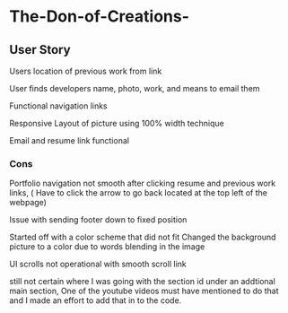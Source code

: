 # The-Don-of-Creations-

## User Story

Users location of previous work from link

User finds developers name, photo, work, and means to email them

Functional navigation links

Responsive Layout of picture using 100% width technique 

Email and resume link functional

### Cons
Portfolio navigation not smooth after clicking resume and previous work links, 
( Have to click the arrow to go back located at the top left of the webpage)

Issue with sending footer down to fixed position

Started off with a color scheme that did not fit
Changed the background picture to a color due to words blending in the image

UI scrolls not operational with smooth scroll link

still not certain where I was going with the section id under an addtional main section, One of the youtube videos must have mentioned to do that and I made an effort to add that in to the code. 
